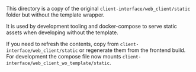 This directory is a copy of the original `client-interface/web_client/static` folder but without the template wrapper.

It is used by development tooling and docker-compose to serve static assets when developing without the template.

If you need to refresh the contents, copy from `client-interface/web_client/static` or regenerate them from the frontend build. For development the compose file now mounts `client-interface/web_client_wo_template/static`.
